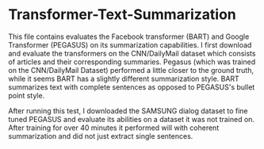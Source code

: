 # Transformer-Text-Summarization

This file contains evaluates the Facebook transformer (BART) and Google Transformer (PEGASUS) on its summarization capabilities. I first download and evaluate the transformers on the CNN/DailyMail dataset which consists of articles and their corresponding summaries. Pegasus (which was trained on the CNN/DailyMail Dataset) performed a little closer to the ground truth, while it seems BART has a slightly different summarization style. BART summarizes text with complete sentences as opposed to PEGASUS's bullet point style.

After running this test, I downloaded the SAMSUNG dialog dataset to fine tuned PEGASUS and evaluate its abilities on a dataset it was not trained on. After training for over 40 minutes it performed will with coherent summarization and did not just extract single sentences.
